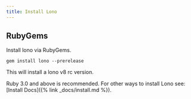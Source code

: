 ```yaml
---
title: Install Lono
---
```


## RubyGems

Install lono via RubyGems.

    gem install lono --prerelease

This will install a lono v8 rc version.

Ruby 3.0 and above is recommended. For other ways to install Lono see: [Install Docs]({% link _docs/install.md %}).

